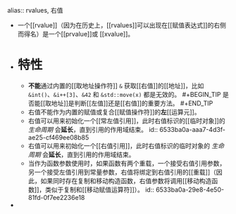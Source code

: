 alias:: rvalues, 右值

- 一个[[rvalue]]（因为在历史上，[[rvalues]]可以出现在[[赋值表达式]]的右侧而得名）是一个[[prvalue]]或 [[xvalue]]。
- # 特性
	- **不能**通过内置的[[取地址操作符]] `&` 获取[[右值]]的[[地址]]，比如 `&int()`、`&i++[3]`、`&42` 和 `&std::move(x)` 都是无效的。
	  #+BEGIN_TIP
	  是否能[[取地址]]是判断[[左值]]还是[[右值]]的重要方法。
	  #+END_TIP
	- 右值不能作为内置的赋值或复合[[赋值操作符]]的**左**[[运算元]]。
	- 右值可以用来初始化一个[[常左值引用]]，此时右值标识的[[临时对象]]的 *生命周期* 会**延长**，直到引用的作用域结束。
	  id:: 6533ba0a-aaa7-4d3f-ae25-cf469ee08b85
	- 右值可以用来初始化一个[[右值引用]]，此时右值标识的临时对象的 *生命周期* 会**延长**，直到引用的作用域结束。
	- 当作为函数参数使用时，如果函数有两个重载，一个接受右值引用参数，另一个接受左值引用到常量参数，右值将绑定到右值引用的[[重载]]（因此，如果同时存在复制和移动构造函数，右值参数将调用[[移动构造函数]]，类似于复制和[[移动赋值运算符]]）。
	  id:: 6533ba0a-29e8-4e50-81fd-0f7ee2236e18
-